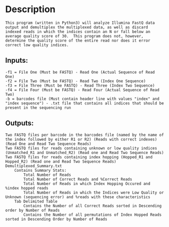# Description
	This program (written in Python3) will analyze Illumina FastQ data output and demultiplex the multiplexed data, as well as discard indexed reads in which the indices contain an N or fall below an average quality score of 30.  This program does not, however, determine the quality score of the entire read nor does it error correct low quality indices.  
## Inputs:  
	-f1 = File One (Must be FASTQ) - Read One (Actual Sequence of Read One)  
	-f2 = File Two (Must be FASTQ) - Read Two (Index One Sequence)  
	-f3 = File Three (Must be FASTQ) - Read Three (Index Two Sequence)  
	-f4 = File Four (Must be FASTQ) - Read Four (Actual Sequence of Read Two)  
	-b = barcodes file (Must contain header line with values "index" and "index sequence") - .txt file that contains all indices that should be present in the sequencing run  
## Outputs:  
	Two FASTQ files per barcode in the barcodes file (named by the name of the index followed by either R1 or R2) (Reads with correct indexes) (Read One and Read Two Sequence Reads)  
	Two FASTQ files for reads containing unknown or low quality indices (Unmatched_R1 and Unmatched_R2) (Read one and Read Two Sequence Reads)  
	Two FASTQ files for reads containing index hopping (Hopped_R1 and Hopped_R2) (Read one and Read Two Sequence Reads)  
	Demultiplexed_Summary.txt  
		Contains Summary Stats:   
			Total Number of Reads  
			Total Number of Correct Reads and %Correct Reads  
			Total Number of Reads in which Index Hopping Occured and %index hopped reads  
			Total Number of Reads in which the Indices were Low Quality or Unknown (sequencing error) and %reads with these characteristics  
		Tab Delimited Table  
			Contains the Number of all Correct Reads sorted in Descending order by Number of Reads  
			Contains the Number of all permutations of Index Hopped Reads sorted in Descending Order by Number of Reads  

